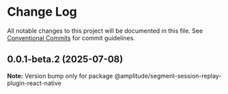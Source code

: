# Change Log

All notable changes to this project will be documented in this file.
See [Conventional Commits](https://conventionalcommits.org) for commit guidelines.

## 0.0.1-beta.2 (2025-07-08)

**Note:** Version bump only for package @amplitude/segment-session-replay-plugin-react-native
